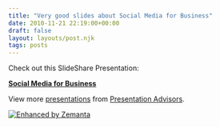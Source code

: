 ```yaml
---
title: "Very good slides about Social Media for Business"
date: 2010-11-21 22:19:00+00:00
draft: false
layout: layouts/post.njk
tags: posts
---
```


Check out this SlideShare Presentation:   


**[Social Media for Business](http://www.slideshare.net/PresentationAdvisors/social-media-for-business-5456817)**  


View more [presentations](http://www.slideshare.net/) from [Presentation Advisors](http://www.slideshare.net/PresentationAdvisors).

[![Enhanced by Zemanta](http://img.zemanta.com/zemified_e.png?x-id=e8bfa246-8ef2-471d-8925-0b71bcfd25d9)
](http://www.zemanta.com/)
